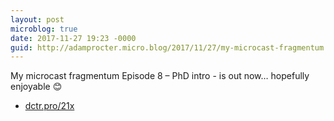 ```yaml
---
layout: post
microblog: true
date: 2017-11-27 19:23 -0000
guid: http://adamprocter.micro.blog/2017/11/27/my-microcast-fragmentum.html
---
```

My microcast fragmentum Episode 8 – PhD intro - is out now… hopefully enjoyable 😊
- [dctr.pro/21x](http://dctr.pro/21x)
